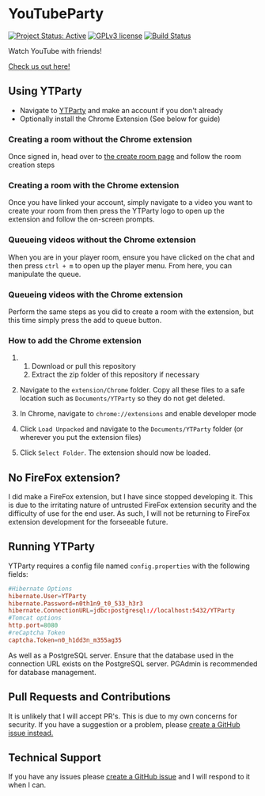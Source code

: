 # YouTubeParty

[![Project Status: Active](https://www.repostatus.org/badges/latest/active.svg)](https://www.repostatus.org/#active) [![GPLv3 license](https://img.shields.io/badge/License-GPLv3-blue.svg)](https://www.gnu.org/licenses/gpl-3.0) [![Build Status](https://jenkins.voidtech.de/buildStatus/icon?job=YTParty)](https://jenkins.voidtech.de/job/YTParty/)

Watch YouTube with friends!

[Check us out here!](https://ytparty.voidtech.de/)

## Using YTParty

- Navigate to [YTParty](https://ytparty.voidtech.de/) and make an account if you don't already
- Optionally install the Chrome Extension (See below for guide)

### Creating a room without the Chrome extension

Once signed in, head over to [the create room page](https://ytparty.voidtech.de/html/createroom.html) and follow the room creation steps

### Creating a room with the Chrome extension

Once you have linked your account, simply navigate to a video you want to create your room from then press the YTParty logo to open up the extension and follow the on-screen prompts.

### Queueing videos without the Chrome extension

When you are in your player room, ensure you have clicked on the chat and then press `ctrl + m` to open up the player menu. From here, you can manipulate the queue.

### Queueing videos with the Chrome extension

Perform the same steps as you did to create a room with the extension, but this time simply press the add to queue button.

### How to add the Chrome extension

1.  1. Download or pull this repository
    2. Extract the zip folder of this repository if necessary

2. Navigate to the `extension/Chrome` folder. Copy all these files to a safe location such as `Documents/YTParty` so they do not get deleted.
3. In Chrome, navigate to `chrome://extensions` and enable developer mode
4. Click `Load Unpacked` and navigate to the `Documents/YTParty` folder (or wherever you put the extension files)
5. Click `Select Folder`. The extension should now be loaded.

## No FireFox extension?

I did make a FireFox extension, but I have since stopped developing it. This is due to the irritating nature of untrusted FireFox extension security and the difficulty of use for the end user. As such, I will not be returning to FireFox extension development for the forseeable future.

## Running YTParty

YTParty requires a config file named `config.properties` with the following fields:

```conf
#Hibernate Options
hibernate.User=YTParty
hibernate.Password=n0th1n9_t0_533_h3r3
hibernate.ConnectionURL=jdbc:postgresql://localhost:5432/YTParty
#Tomcat options
http.port=8080
#reCaptcha Token
captcha.Token=n0_h1dd3n_m355ag35
```

As well as a PostgreSQL server. Ensure that the database used in the connection URL exists on the PostgreSQL server. PGAdmin is recommended for database management.

## Pull Requests and Contributions

It is unlikely that I will accept PR's. This is due to my own concerns for security. If you have a suggestion or a problem, please [create a GitHub issue instead.](https://github.com/Elementalmp4/YouTubeParty/issues/new)

## Technical Support

If you have any issues please [create a GitHub issue](https://github.com/Elementalmp4/YouTubeParty/issues/new) and I will respond to it when I can.
